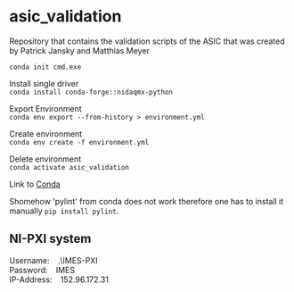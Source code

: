 # asic_validation
Repository that contains the validation scripts of the ASIC that was created by Patrick Jansky and Matthias Meyer

```conda init cmd.exe```

Install single driver\
```conda install conda-forge::nidaqmx-python```

Export Environment\
```conda env export --from-history > environment.yml```

Create environment\
```conda env create -f environment.yml```

Delete environment\
```conda activate asic_validation```


Link to [Conda](https://conda.io/projects/conda/en/latest/user-guide/tasks/manage-environments.html#activating-an-environment)

Shomehow 'pylint' from conda does not work therefore one has to install it manually ```pip install pylint```.

## NI-PXI system
Username: &ensp; .\IMES-PXI \
Password: &ensp; IMES\
IP-Address: &ensp; 152.96.172.31
